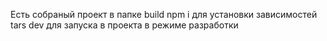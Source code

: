 Есть собраный проект в папке build
npm i для установки зависимостей 
tars dev для запуска в проекта в режиме разработки
